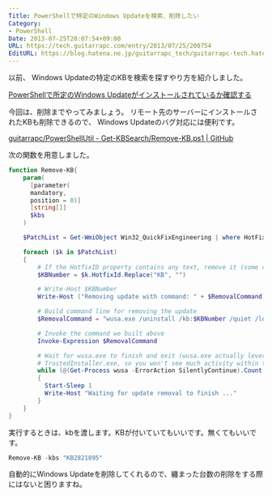 ```yaml
---
Title: PowerShellで特定のWindows Updateを検索、削除したい
Category:
- PowerShell
Date: 2013-07-25T20:07:54+09:00
URL: https://tech.guitarrapc.com/entry/2013/07/25/200754
EditURL: https://blog.hatena.ne.jp/guitarrapc_tech/guitarrapc-tech.hatenablog.com/atom/entry/6802418398340941741
---
```


<!--
Date: 2013-07-25T20:07:54+09:00
URL: https://tech.guitarrapc.com/entry/2013/07/25/200754
-->

以前、 Windows Updateの特定のKBを検索を探すやり方を紹介しました。

[PowerShellで所定のWindows Updateがインストールされているか確認する](https://tech.guitarrapc.com/entry/2013/04/16/210401)

今回は、削除までやってみましょう。
リモート先のサーバーにインストールされたKBも削除できるので、 Windows Updateのバグ対応には便利です。

[guitarrapc/PowerShellUtil - Get-KBSearch/Remove-KB.ps1 | GitHub](https://github.com/guitarrapc/PowerShellUtil/blob/master/Get-KBSearch/Remove-KB.ps1)

次の関数を用意しました。
```ps1
function Remove-KB{
    param(
      [parameter(
      mandatory,
      position = 0)]
      [string[]]
      $kbs
    )

    $PatchList = Get-WmiObject Win32_QuickFixEngineering | where HotFixId -in $kbs

    foreach ($k in $PatchList)
    {
        # If the HotfixID property contains any text, remove it (some do, some don't)
        $KBNumber = $k.HotfixId.Replace("KB", "")

        # Write-Host $KBNumber
        Write-Host ("Removing update with command: " + $RemovalCommand)

        # Build command line for removing the update
        $RemovalCommand = "wusa.exe /uninstall /kb:$KBNumber /quiet /log /norestart"

        # Invoke the command we built above
        Invoke-Expression $RemovalCommand

        # Wait for wusa.exe to finish and exit (wusa.exe actually leverages
        # TrustedInstaller.exe, so you won't see much activity within the wusa process)
        while (@(Get-Process wusa -ErrorAction SilentlyContinue).Count -ne 0)
        {
          Start-Sleep 1
          Write-Host "Waiting for update removal to finish ..."
        }
    }
}
```

実行するときは、kbを渡します。KBが付いていてもいいです。無くてもいいです。

```ps1
Remove-KB -kbs "KB2821895"
```

自動的にWindows Updateを削除してくれるので、纏まった台数の削除をする際にはないと困りますね。
